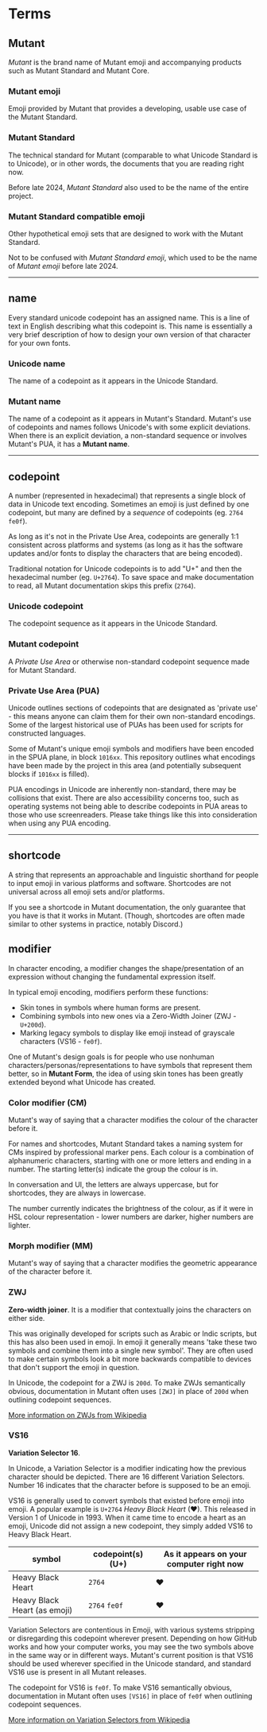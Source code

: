# Terms

## Mutant
*Mutant* is the brand name of Mutant emoji and accompanying products such as Mutant Standard and Mutant Core.

### Mutant emoji
Emoji provided by Mutant that provides a developing, usable use case of the Mutant Standard.

### Mutant Standard
The technical standard for Mutant (comparable to what Unicode Standard is to Unicode), or in other words, the documents that you are reading right now. 

Before late 2024, *Mutant Standard* also used to be the name of the entire project.

### Mutant Standard compatible emoji
Other hypothetical emoji sets that are designed to work with the Mutant Standard.

Not to be confused with *Mutant Standard emoji*, which used to be the name of *Mutant emoji* before late 2024.

----


## name
Every standard unicode codepoint has an assigned name. This is a line of text in English describing what this codepoint is. This name is essentially a very brief description of how to design your own version of that character for your own fonts.

### Unicode name
The name of a codepoint as it appears in the Unicode Standard.

### Mutant name
The name of a codepoint as it appears in Mutant's Standard. Mutant's use of codepoints and names follows Unicode's with some explicit deviations. When there is an explicit deviation, a non-standard sequence or involves Mutant's PUA, it has a **Mutant name**.

----

## codepoint
A number (represented in hexadecimal) that represents a single block of data in Unicode text encoding. 
Sometimes an emoji is just defined by one codepoint, but many are defined by a *sequence* of codepoints (eg. `2764` `fe0f`).

As long as it's not in the Private Use Area, codepoints are generally 1:1 consistent across platforms and systems (as long as it has the software updates and/or fonts to display the characters that are being encoded).

Traditional notation for Unicode codepoints is to add "U+" and then the hexadecimal number (eg. `U+2764`). To save space and make documentation to read, all Mutant documentation skips this prefix (`2764`).


### Unicode codepoint
The codepoint sequence as it appears in the Unicode Standard.

### Mutant codepoint
A *Private Use Area* or otherwise non-standard codepoint sequence made for Mutant Standard.

### Private Use Area (PUA)
Unicode outlines sections of codepoints that are designated as 'private use' - this means anyone can claim them for their own non-standard encodings. Some of the largest historical use of PUAs has been used for scripts for constructed languages.

Some of Mutant's unique emoji symbols and modifiers have been encoded in the SPUA plane, in block `1016xx`. This repository outlines what encodings have been made by the project in this area (and potentially subsequent blocks if `1016xx` is filled).

PUA encodings in Unicode are inherently non-standard, there may be collisions that exist. There are also accessibility concerns too, such as operating systems not being able to describe codepoints in PUA areas to those who use screenreaders. Please take things like this into consideration when using any PUA encoding.

----

## shortcode 
A string that represents an approachable and linguistic shorthand for people to input emoji in various platforms and software. Shortcodes are not universal across all emoji sets and/or platforms.

If you see a shortcode in Mutant documentation, the only guarantee that you have is that it works in Mutant. (Though, shortcodes are often made similar to other systems in practice, notably Discord.)


## modifier

In character encoding, a modifier changes the shape/presentation of an expression without changing the fundamental expression itself.

In typical emoji encoding, modifiers perform these functions:

- Skin tones in symbols where human forms are present.
- Combining symbols into new ones via a Zero-Width Joiner (ZWJ - `U+200d`).
- Marking legacy symbols to display like emoji instead of grayscale characters (VS16 - `fe0f`).

One of Mutant's design goals is for people who use nonhuman characters/personas/representations to have symbols that represent them better, so in **Mutant Form**, the idea of using skin tones has been greatly extended beyond what Unicode has created.


### Color modifier (CM)
Mutant's way of saying that a character modifies the colour of the character before it.

For names and shortcodes, Mutant Standard takes a naming system for CMs inspired by professional marker pens. Each colour is a combination of alphanumeric characters, starting with one or more letters and ending in a number. The starting letter(s) indicate the group the colour is in.

In conversation and UI, the letters are always uppercase, but for shortcodes, they are always in lowercase.

The number currently indicates the brightness of the colour, as if it were in HSL colour representation - lower numbers are darker, higher numbers are lighter.


### Morph modifier (MM)
Mutant's way of saying that a character modifies the geometric appearance of the character before it.


### ZWJ
**Zero-width joiner**. It is a modifier that contextually joins the characters on either side.

This was originally developed for scripts such as Arabic or Indic scripts, but this has also been used in emoji. In emoji it generally means 'take these two symbols and combine them into a single new symbol'. They are often used to make certain symbols look a bit more backwards compatible to devices that don't support the emoji in question.

In Unicode, the codepoint for a ZWJ is `200d`. To make ZWJs semantically obvious, documentation in Mutant often uses `[ZWJ]` in place of `200d` when outlining codepoint sequences.

[More information on ZWJs from Wikipedia](https://en.wikipedia.org/wiki/Zero-width_joiner)


### VS16
**Variation Selector 16**.

In Unicode, a Variation Selector is a modifier indicating how the previous character should be depicted. There are 16 different Variation Selectors. Number 16 indicates that the character before is supposed to be an emoji.

VS16 is generally used to convert symbols that existed before emoji into emoji. A popular example is `U+2764` *Heavy Black Heart* (❤). This released in Version 1 of Unicode in 1993. When it came time to encode a heart as an emoji, Unicode did not assign a new codepoint, they simply added VS16 to Heavy Black Heart.

| symbol | codepoint(s) (U+) | As it appears on your computer right now |
| ---- | ---- | ---- |
| Heavy Black Heart | `2764` | ❤ |
| Heavy Black Heart (as emoji) | `2764` `fe0f` | ❤ |

Variation Selectors are contentious in Emoji, with various systems stripping or disregarding this codepoint wherever present. Depending on how GitHub works and how your computer works, you may see the two symbols above in the same way or in different ways. Mutant's current position is that VS16 should be used wherever specified in the Unicode standard, and standard VS16 use is present in all Mutant releases.

The codepoint for VS16 is `fe0f`. To make VS16 semantically obvious, documentation in Mutant often uses `[VS16]` in place of `fe0f` when outlining codepoint sequences.

[More information on Variation Selectors from Wikipedia](https://en.wikipedia.org/wiki/Variation_Selectors_(Unicode_block))
